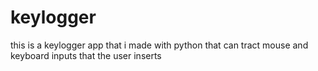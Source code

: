 # keylogger

this is a keylogger app that i made with python that can tract mouse and keyboard inputs that the user inserts
